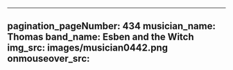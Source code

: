 ------
pagination_pageNumber: 434
musician_name: Thomas
band_name: Esben and the Witch
img_src: images/musician0442.png
onmouseover_src: 
------